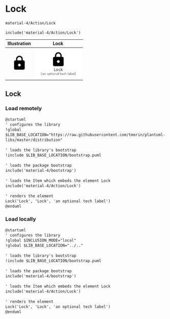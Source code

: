 # Lock


```text
material-4/Action/Lock
```

```text
include('material-4/Action/Lock')
```



| Illustration | Lock |
| :---: | :---: |
| ![illustration for Illustration](../../material-4/Action/Lock.png) | ![illustration for Lock](../../material-4/Action/Lock.Local.png) |




## Lock

### Load remotely
```plantuml
@startuml
' configures the library
!global $LIB_BASE_LOCATION="https://raw.githubusercontent.com/tmorin/plantuml-libs/master/distribution"

' loads the library's bootstrap
!include $LIB_BASE_LOCATION/bootstrap.puml

' loads the package bootstrap
include('material-4/bootstrap')

' loads the Item which embeds the element Lock
include('material-4/Action/Lock')

' renders the element
Lock('Lock', 'Lock', 'an optional tech label')
@enduml
```

### Load locally
```plantuml
@startuml
' configures the library
!global $INCLUSION_MODE="local"
!global $LIB_BASE_LOCATION="../.."

' loads the library's bootstrap
!include $LIB_BASE_LOCATION/bootstrap.puml

' loads the package bootstrap
include('material-4/bootstrap')

' loads the Item which embeds the element Lock
include('material-4/Action/Lock')

' renders the element
Lock('Lock', 'Lock', 'an optional tech label')
@enduml
```

